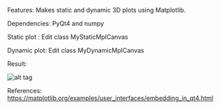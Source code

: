 Features: 
Makes static and dynamic 3D plots using Matplotlib.

Dependencies: 
PyQt4 and numpy

Static plot : 
Edit class MyStaticMplCanvas

Dynamic plot: 
Edit class MyDynamicMplCanvas

Result: 


![alt tag](https://github.com/jeev20/3D-static-and-dynamic-plots-with-Matplotlib-and-Pyqt/blob/master/Example.png?raw=true)

References:
https://matplotlib.org/examples/user_interfaces/embedding_in_qt4.html 

